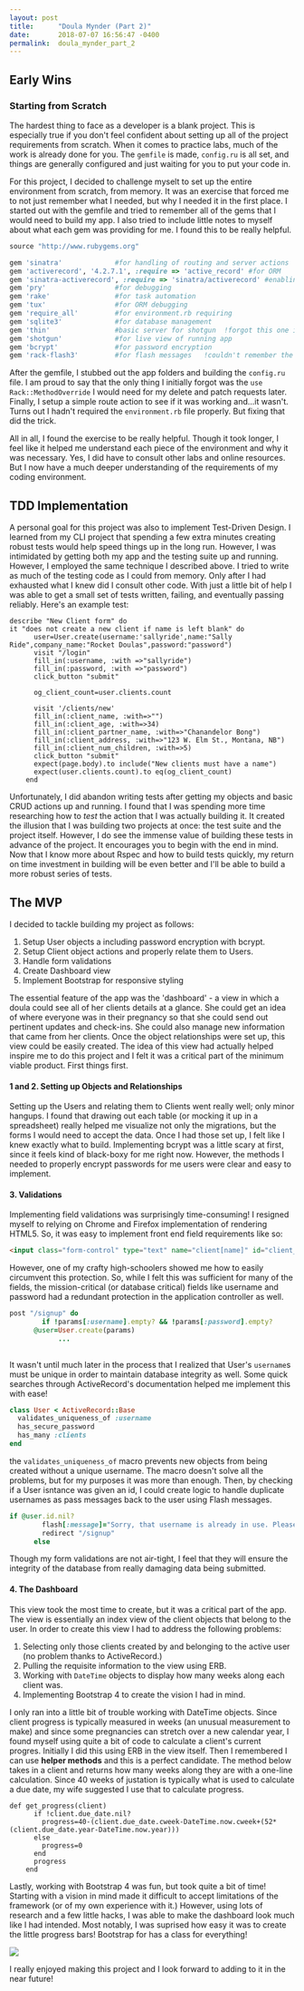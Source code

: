 ```yaml
---
layout: post
title:      "Doula Mynder (Part 2)"
date:       2018-07-07 16:56:47 -0400
permalink:  doula_mynder_part_2
---
```



## Early Wins

### Starting from Scratch
The hardest thing to face as a developer is a blank project. This is especially true if you don't feel confident about setting up all of the project requirements from scratch. When it comes to practice labs, much of the work is already done for you. The `gemfile` is made, `config.ru` is all set, and things are generally configured and just waiting for you to put your code in. 

For this project, I decided to challenge myselt to set up the entire environment from scratch, from memory. It was an exercise that forced me to not just remember what I needed, but why I needed it in the first place. I started out with the gemfile and tried to remember all of the gems that I would need to build my app.  I also tried to include little notes to myself about what each gem was providing for me. I found this to be really helpful.

``` ruby
source "http://www.rubygems.org"

gem 'sinatra'             #for handling of routing and server actions
gem 'activerecord', '4.2.7.1', :require => 'active_record' #for ORM
gem 'sinatra-activerecord', :require => 'sinatra/activerecord' #enabling AR to interact with Sinatra
gem 'pry'                 #for debugging
gem 'rake'                #for task automation
gem 'tux'                 #for ORM debugging
gem 'require_all'         #for environment.rb requiring
gem 'sqlite3'             #for database management
gem 'thin'                #basic server for shotgun  !forgot this one initially
gem 'shotgun'             #for live view of running app
gem 'bcrypt'              #for password encryption
gem 'rack-flash3'         #for flash messages   !couldn't remember the exact name, had to look it up.
```

After the gemfile, I stubbed out the app folders and building the `config.ru` file. I am proud to say that the only thing I initially forgot was the `use Rack::MethodOverride` I would need for my delete and patch requests later. Finally, I setup a simple route action to see if it was working and...it wasn't. Turns out I hadn't required the `environment.rb` file properly. But fixing that did the trick.

All in all, I found the exercise to be really helpful. Though it took longer,  I feel like it helped me understand each piece of the environment and why it was necessary. Yes, I did have to consult other labs and online resources. But I now have a much deeper understanding of the requirements of my coding environment.

## TDD Implementation
A personal goal for this project was also to implement Test-Driven Design. I learned from my CLI project that spending a few extra minutes creating robust tests would help speed things up in the long run. However, I was intimidated by getting both my app and the testing suite up and running. However, I employed the same technique I described above. I tried to write as much of the testing code as I could from memory. Only after I had exhausted what I knew did I consult other code. With just a little bit of help I was able to get a small set of tests written, failing, and eventually passing reliably. Here's an example test:

```
describe "New Client form" do
it "does not create a new client if name is left blank" do
      user=User.create(username:'sallyride',name:"Sally Ride",company_name:"Rocket Doulas",password:"password")
      visit "/login"
      fill_in(:username, :with =>"sallyride")
      fill_in(:password, :with =>"password")
      click_button "submit"

      og_client_count=user.clients.count

      visit '/clients/new'
      fill_in(:client_name, :with=>"")
      fill_in(:client_age, :with=>34)
      fill_in(:client_partner_name, :with=>"Chanandelor Bong")
      fill_in(:client_address, :with=>"123 W. Elm St., Montana, NB")
      fill_in(:client_num_children, :with=>5)
      click_button "submit"
      expect(page.body).to include("New clients must have a name")
      expect(user.clients.count).to eq(og_client_count)
    end
```

Unfortunately, I did abandon writing tests after getting my objects and basic CRUD actions up and running. I found that I was spending more time researching how to _test_ the action that I was actually building it. It created the illusion that I was building two projects at once: the test suite and the project itself. However, I do see the immense value of building these tests in advance of the project. It encourages you to begin with the end in mind. Now that I know more about Rspec and how to build tests quickly, my return on time investment in building will be even better and I'll be able to build a more robust series of tests.



## The MVP

I decided to tackle building my project as follows:

1. Setup User objects a including password encryption with bcrypt.
2. Setup Client object actions and properly relate them to Users.
3. Handle form validations
3. Create Dashboard view 
4. Implement Bootstrap for responsive styling


The essential feature of the app was the 'dashboard' - a view in which a doula could see all of her clients details at a glance. She could get an idea of where everyone was in their pregnancy so that she could send out pertinent updates and check-ins. She could also manage new information that came from her clients. Once the object relationships were set up, this view could be easily created. The idea of this view had actually helped inspire me to do this project and I felt it was a critical part of the minimum viable product. First things first.

#### 1 and 2.  Setting up Objects and Relationships

Setting up the Users and relating them to Clients went really well; only minor hangups. I found that drawing out each table (or mocking it up in a spreadsheet) really helped me visualize not only the migrations, but the forms I would need to accept the data. Once I had those set up, I felt like I knew exactly what to build. Implementing bcrypt was a little scary at first, since it feels kind of black-boxy for me right now. However, the methods I needed to properly  encrypt passwords for me users were clear and easy to implement.

#### 3. Validations

Implementing field validations was surprisingly time-consuming! I resigned myself to relying on Chrome and Firefox implementation of rendering HTML5. So, it was easy to implement front end field requirements like so: 

```html
<input class="form-control" type="text" name="client[name]" id="client_name" value="<%=@client.name%>" required/>
```

However, one of my crafty high-schoolers showed me how to easily circumvent this protection. So, while I felt this was sufficient for many of the fields, the mission-critical (or database critical) fields like username and password had a redundant protection in the application controller as well.

```ruby
post "/signup" do
		if !params[:username].empty? && !params[:password].empty?
      @user=User.create(params)
			...
      
```

It wasn't until much later in the process that I realized that User's `username`s must be unique in order to maintain database integrity as well. Some quick searches through ActiveRecord's documentation helped me implement this with ease! 

```ruby
class User < ActiveRecord::Base
  validates_uniqueness_of :username
  has_secure_password
  has_many :clients
end
```

the `validates_uniqueness_of` macro prevents new objects from being created without a unique username. The macro doesn't solve all the problems, but for my purposes it was more than enough. Then, by checking if a User isntance was given an id, I could create logic to handle duplicate usernames as pass messages back to the user using Flash messages. 

```ruby
if @user.id.nil?
        flash[:message]="Sorry, that username is already in use. Please choose a different username."
        redirect "/signup"
      else
```

Though my form validations are not air-tight, I feel that they will ensure the integrity of the database from really damaging data being submitted.

#### 4. The Dashboard

This view took the most time to create, but it was a critical part of the app. The view is essentially an index view of the client objects that belong to the user. In order to create this view I had to address the following problems:

1. Selecting only those clients created by and belonging to the active user (no problem thanks to ActiveRecord.)
2. Pulling the requisite information to the view using ERB. 
3. Working with `DateTime` objects to display how many weeks along each client was.
4. Implementing Bootstrap 4 to create the vision I had in mind.

I only ran into a little bit of trouble working with DateTime objects. Since client progress is typically measured in weeks (an unusual measurement to make) and since some pregnancies can stretch over a new calendar year, I found myself using quite a bit of code to calculate a client's current progres. Initially I did this using ERB in the view itself. Then I remembered I can use **helper methods** and this is a perfect candidate.  The method below takes in a client and returns how many weeks along they are with a one-line calculation. Since 40 weeks of justation is typically what is used to calculate a due date, my wife suggested I use that to calculate progress. 

```
def get_progress(client)
      if !client.due_date.nil?
        progress=40-(client.due_date.cweek-DateTime.now.cweek+(52*(client.due_date.year-DateTime.now.year)))
      else
        progress=0
      end
      progress
    end
```


Lastly, working with Bootstrap 4 was fun, but took quite a bit of time! Starting with a vision in mind made it difficult to accept limitations of the framework (or of my own experience with it.) However, using lots of research and a few little hacks, I was able to make the dashboard look much like I had intended. Most notably,  I was suprised how easy it was to create the little progress bars! Bootstrap for has a class for everything! 

![](https://i.imgur.com/5cE2lh0.png)

I really enjoyed making this project and I look forward to adding to it in the near future!


